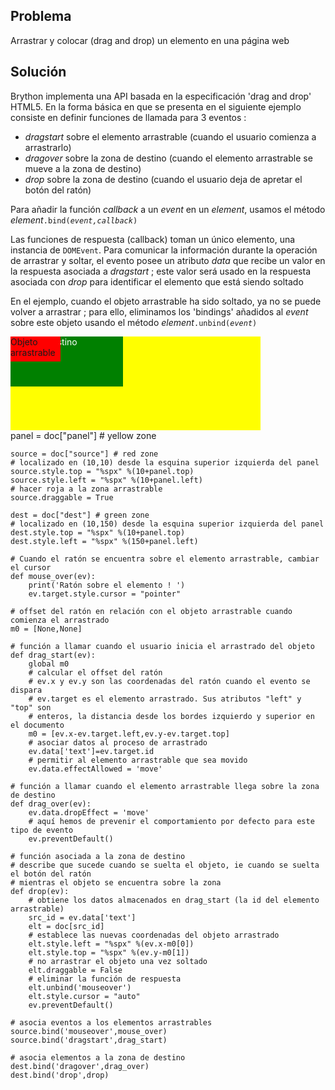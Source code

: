 Problema
--------
Arrastrar y colocar (drag and drop) un elemento en una página web


Solución
--------

Brython implementa una API basada en la especificación 'drag and drop' HTML5. En la forma básica en que se presenta en el siguiente ejemplo consiste en definir funciones de llamada para 3 eventos :
- _dragstart_ sobre el elemento arrastrable (cuando el usuario comienza a arrastrarlo)
- _dragover_ sobre la zona de destino (cuando el elemento arrastrable se mueve a la zona de destino)
- _drop_ sobre la zona de destino (cuando el usuario deja de apretar el botón del ratón)

Para añadir la función _callback_ a un _event_ en un _element_, usamos el método _element_<code>.bind(_event,callback_)</code>

Las funciones de respuesta (callback) toman un único elemento, una instancia de `DOMEvent`. Para comunicar la información durante la operación de arrastrar y soltar, el evento posee un atributo _data_ que recibe un valor en la respuesta asociada a _dragstart_ ; este valor será usado en la respuesta asociada con _drop_ para identificar el elemento que está siendo soltado

En el ejemplo, cuando el objeto arrastrable ha sido soltado, ya no se puede volver a arrastrar ; para ello, eliminamos los 'bindings' añadidos al _event_ sobre este objeto usando el método _element_<code>.unbind(_event_)</code>

<div style="width:400px;height:150px;background-color:yellow" id="panel">
<div id="dest" style="position:absolute;width:180px;height:80px;background-color:green;color:white;">Zona de destino</div>
<div id="source" style="position:absolute;width:80px;height:40px;background-color:red;">Objeto arrastrable</div>
</div>

<div id="py_source">
    panel = doc["panel"] # yellow zone
    
    source = doc["source"] # red zone
    # localizado en (10,10) desde la esquina superior izquierda del panel
    source.style.top = "%spx" %(10+panel.top)
    source.style.left = "%spx" %(10+panel.left)
    # hacer roja a la zona arrastrable
    source.draggable = True
    
    dest = doc["dest"] # green zone
    # localizado en (10,150) desde la esquina superior izquierda del panel
    dest.style.top = "%spx" %(10+panel.top)
    dest.style.left = "%spx" %(150+panel.left)
    
    # Cuando el ratón se encuentra sobre el elemento arrastrable, cambiar el cursor
    def mouse_over(ev):
        print('Ratón sobre el elemento ! ')
        ev.target.style.cursor = "pointer"
    
    # offset del ratón en relación con el objeto arrastrable cuando comienza el arrastrado
    m0 = [None,None]
    
    # función a llamar cuando el usuario inicia el arrastrado del objeto
    def drag_start(ev):
        global m0
        # calcular el offset del ratón
        # ev.x y ev.y son las coordenadas del ratón cuando el evento se dispara
        # ev.target es el elemento arrastrado. Sus atributos "left" y "top" son
        # enteros, la distancia desde los bordes izquierdo y superior en el documento
        m0 = [ev.x-ev.target.left,ev.y-ev.target.top]
        # asociar datos al proceso de arrastrado
        ev.data['text']=ev.target.id
        # permitir al elemento arrastrable que sea movido
        ev.data.effectAllowed = 'move'
    
    # función a llamar cuando el elemento arrastrable llega sobre la zona de destino
    def drag_over(ev):
        ev.data.dropEffect = 'move'
        # aquí hemos de prevenir el comportamiento por defecto para este tipo de evento
        ev.preventDefault()
    
    # función asociada a la zona de destino
    # describe que sucede cuando se suelta el objeto, ie cuando se suelta el botón del ratón
    # mientras el objeto se encuentra sobre la zona    
    def drop(ev):
        # obtiene los datos almacenados en drag_start (la id del elemento arrastrable)
        src_id = ev.data['text']
        elt = doc[src_id]
        # establece las nuevas coordenadas del objeto arrastrado
        elt.style.left = "%spx" %(ev.x-m0[0])
        elt.style.top = "%spx" %(ev.y-m0[1])
        # no arrastrar el objeto una vez soltado
        elt.draggable = False
        # eliminar la función de respuesta
        elt.unbind('mouseover')
        elt.style.cursor = "auto"
        ev.preventDefault()

    # asocia eventos a los elementos arrastrables    
    source.bind('mouseover',mouse_over)
    source.bind('dragstart',drag_start)

    # asocia elementos a la zona de destino
    dest.bind('dragover',drag_over)
    dest.bind('drop',drop)
    
</div>


<script type="text/python3" id="py_source">
exec(doc['py_source'].text)
</script>    
